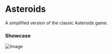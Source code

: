 # Asteroids
A simplified version of the classic Asteroids game.
### Showcase
![Image](https://storage.googleapis.com/qvault-webapp-dynamic-assets/course_assets/YmSwzVB.gif)
